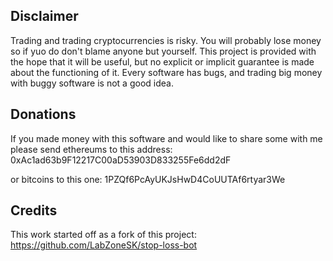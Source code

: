 
## Disclaimer
Trading and trading cryptocurrencies is risky. You will probably lose money so if yuo do don't blame anyone but yourself.
This project is provided with the hope that it will be useful, but no explicit or implicit guarantee is made about the functioning of it.
Every software has bugs, and trading big money with buggy software is not a good idea.

## Donations
If you made money with this software and would like to share some with me please send ethereums to this address:
0xAc1ad63b9F12217C00aD53903D833255Fe6dd2dF

or bitcoins to this one:
1PZQf6PcAyUKJsHwD4CoUUTAf6rtyar3We

## Credits
This work started off as a fork of this project: https://github.com/LabZoneSK/stop-loss-bot
